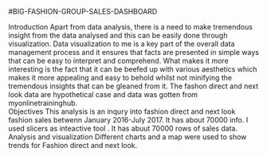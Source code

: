 #BIG-FASHION-GROUP-SALES-DASHBOARD

Introduction
Apart from data analysis, there is a need to make tremendous insight from the data analysed and this can be easily done through visualization. Data visualization to me is a key part of the overall data management process and it ensures that facts are presented in simple ways that can be easy to interpret and comprehend. What makes it more interesting is the fact that it can be beefed up with various aesthetics which makes it more appealing and easy to behold whilst not minifying the tremendous insights that can be gleaned from it. The fashon direct and next look data are hypothetical case and data was gotten from myonlinetraininghub.   
Objectives
This analysis is an inqury into fashion direct and next look fashion sales betwenn January 2016-July 2017. It has about 70000 info. I used slicers as inteactive tool . It has abuut 70000 rows of sales data. 
Analysis and visualization
Different charts and a map were used to show trends for Fashion direct and next look.  
